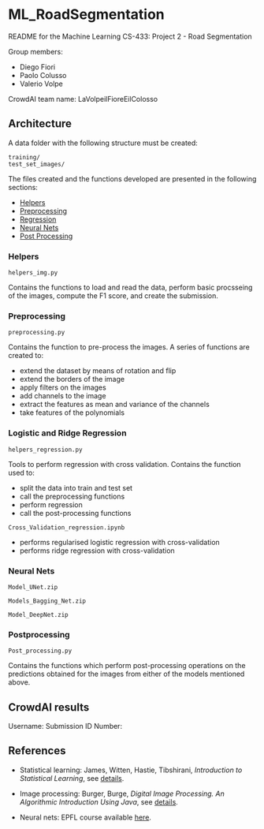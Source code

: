 # ML_RoadSegmentation

README for the Machine Learning CS-433: Project 2 - Road Segmentation

Group members: 
- Diego Fiori
- Paolo Colusso 
- Valerio Volpe

CrowdAI team name: LaVolpeilFioreEilColosso

## Architecture

A data folder with the following structure must be created:

```
training/
test_set_images/
```

The files created and the functions developed are presented in the following sections:

* [Helpers](#helpers)
* [Preprocessing](#prepr)
* [Regression](#regression)
* [Neural Nets](#cnn)
* [Post Processing](#pp)

### <a name="helpers"></a>Helpers
```helpers_img.py```

Contains the functions to load and read the data, perform basic procsseing of the images, compute the F1 score, and create the submission.

### <a name="prepr"></a>Preprocessing
```preprocessing.py```

Contains the function to pre-process the images. A series of functions are created to:
 * extend the dataset by means of rotation and flip
 * extend the borders of the image
 * apply filters on the images
 * add channels to the image
 * extract the features as mean and variance of the channels
 * take features of the polynomials

### <a name="regression"></a>Logistic and Ridge Regression
```helpers_regression.py```

Tools to perform regression with cross validation. Contains the function used to:
 + split the data into train and test set
 + call the preprocessing functions
 + perform regression
 + call the post-processing functions
 
```Cross_Validation_regression.ipynb```

 + performs regularised logistic regression with cross-validation
 + performs ridge regression with cross-validation

### <a name="cnn"></a>Neural Nets
```Model_UNet.zip```

```Models_Bagging_Net.zip```

```Model_DeepNet.zip```

### <a name="pp"></a>Postprocessing
```Post_processing.py```

Contains the functions which perform post-processing operations on the predictions obtained for the images from either of the models mentioned above.

## CrowdAI results
Username:
Submission ID Number:

## References

+ Statistical learning: James, Witten, Hastie, Tibshirani, *Introduction to Statistical Learning*, see [details](https://www-bcf.usc.edu/~gareth/ISL/).

+ Image processing: Burger, Burge, *Digital Image Processing. An Algorithmic Introduction Using Java*, see [details](https://www.springer.com/de/book/9781447166832).

+ Neural nets: EPFL course available [here](https://fleuret.org/ee559-2018/dlc/).
